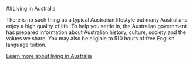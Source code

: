 ##Living in Australia

There is no such thing as a typical Australian lifestyle but many Australians enjoy a high quality of life. To help you settle in, the Australian government has prepared information about Australian history, culture, society and the values we share. You may also be eligible to 510 hours of free English language tuition.

[Learn more about living in Australia](https://www.google.com "Google's Homepage")
